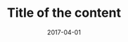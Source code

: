 ---
title: "Title of the content"
description: "A description of the content"
date: "2017-04-01"
categories:
    - "applying"
#tags:
#    - "meta"
#    - "test"
cardthumbimage: "/images/default.jpg" #optional: default solid color if unset
cardheaderimage: "/images/default.jpg" #optional: default solid color if unset
cardbackground: "#263238" #optional: card background color; only shows when no image specified
#cardtitlecolor: "#fafafa" #optional: can be changed to make text visible over card image
---